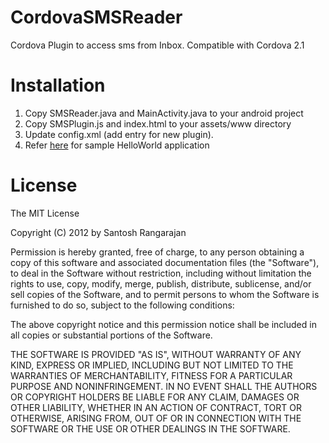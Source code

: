CordovaSMSReader
================

Cordova Plugin to access sms from Inbox. Compatible with Cordova 2.1

Installation
================
1. Copy SMSReader.java and MainActivity.java to your android project
2. Copy SMSPlugin.js and index.html to your assets/www directory
3. Update config.xml (add entry for new plugin). 
4. Refer <a href="http://www.adobe.com/devnet/html5/articles/getting-started-with-phonegap-in-eclipse-for-android.html">here</a> for
   sample HelloWorld application

License
========
The MIT License

Copyright (C) 2012 by Santosh Rangarajan

Permission is hereby granted, free of charge, to any person obtaining a copy
of this software and associated documentation files (the "Software"), to deal
in the Software without restriction, including without limitation the rights
to use, copy, modify, merge, publish, distribute, sublicense, and/or sell
copies of the Software, and to permit persons to whom the Software is
furnished to do so, subject to the following conditions:

The above copyright notice and this permission notice shall be included in
all copies or substantial portions of the Software.

THE SOFTWARE IS PROVIDED "AS IS", WITHOUT WARRANTY OF ANY KIND, EXPRESS OR
IMPLIED, INCLUDING BUT NOT LIMITED TO THE WARRANTIES OF MERCHANTABILITY,
FITNESS FOR A PARTICULAR PURPOSE AND NONINFRINGEMENT. IN NO EVENT SHALL THE
AUTHORS OR COPYRIGHT HOLDERS BE LIABLE FOR ANY CLAIM, DAMAGES OR OTHER
LIABILITY, WHETHER IN AN ACTION OF CONTRACT, TORT OR OTHERWISE, ARISING FROM,
OUT OF OR IN CONNECTION WITH THE SOFTWARE OR THE USE OR OTHER DEALINGS IN
THE SOFTWARE.